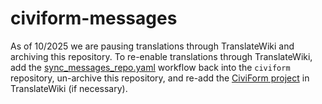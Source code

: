 # civiform-messages

As of 10/2025 we are pausing translations through TranslateWiki and archiving this repository. To re-enable translations through TranslateWiki, add the [sync_messages_repo.yaml](https://github.com/civiform/civiform-messages/blob/main/.github/workflows/sync_messages_repo.yaml) workflow back into the `civiform` repository, un-archive this repository, and re-add the [CiviForm project](https://phabricator.wikimedia.org/T393934) in TranslateWiki (if necessary).
